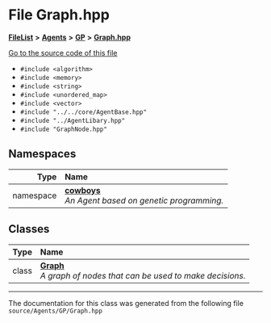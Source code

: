 

# File Graph.hpp



[**FileList**](files.md) **>** [**Agents**](dir_425e53e3c77c59c8573ea1fd0ff9622a.md) **>** [**GP**](dir_24320de467b989ce68b31a9ae5cbbd05.md) **>** [**Graph.hpp**](_graph_8hpp.md)

[Go to the source code of this file](_graph_8hpp_source.md)



* `#include <algorithm>`
* `#include <memory>`
* `#include <string>`
* `#include <unordered_map>`
* `#include <vector>`
* `#include "../../core/AgentBase.hpp"`
* `#include "../AgentLibary.hpp"`
* `#include "GraphNode.hpp"`













## Namespaces

| Type | Name |
| ---: | :--- |
| namespace | [**cowboys**](namespacecowboys.md) <br>_An Agent based on genetic programming._  |


## Classes

| Type | Name |
| ---: | :--- |
| class | [**Graph**](classcowboys_1_1_graph.md) <br>_A graph of nodes that can be used to make decisions._  |



















































------------------------------
The documentation for this class was generated from the following file `source/Agents/GP/Graph.hpp`

